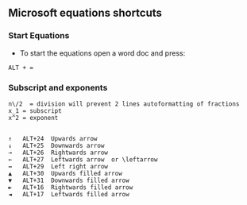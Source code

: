 ## Microsoft equations shortcuts

### Start Equations
* To start the equations open a word doc and press:
```
ALT + =
```

### Subscript and exponents
```
n\/2  = division will prevent 2 lines autoformatting of fractions
x_1 = subscript
x^2 = exponent


↑   ALT+24  Upwards arrow
↓   ALT+25  Downwards arrow
→   ALT+26  Rightwards arrow
←   ALT+27  Leftwards arrow  or \leftarrow
↔   ALT+29  Left right arrow
▲   ALT+30  Upwards filled arrow
▼   ALT+31  Downwards filled arrow
►   ALT+16  Rightwards filled arrow
◄   ALT+17  Leftwards filled arrow
```
